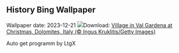 ## History Bing Wallpaper
Wallpaper date: 2023-12-21
![](https://www.bing.com/th?id=OHR.ValGardenaItaly_EN-US8887980856_UHD.jpg&w=1000)Download: [Village in Val Gardena at Christmas, Dolomites, Italy (© Ingus Kruklitis/Getty Images)](https://www.bing.com/th?id=OHR.ValGardenaItaly_EN-US8887980856_UHD.jpg)

Auto get programm by LtgX
